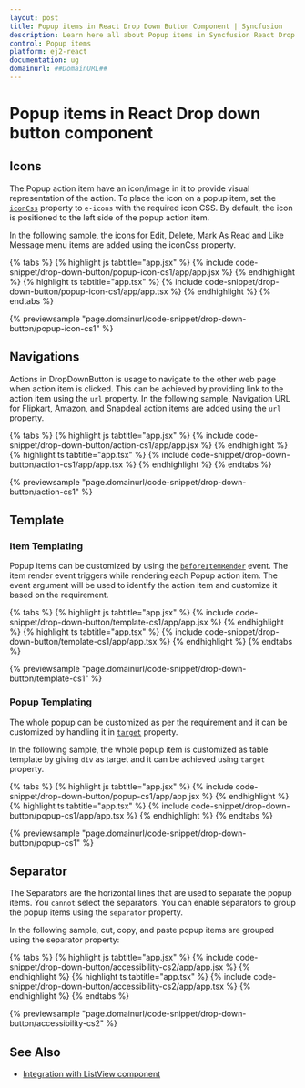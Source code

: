 ```yaml
---
layout: post
title: Popup items in React Drop Down Button Component | Syncfusion
description: Learn here all about Popup items in Syncfusion React Drop Down Button Component of Syncfusion Essential JS 2 and more.
control: Popup items 
platform: ej2-react
documentation: ug
domainurl: ##DomainURL##
---
```


# Popup items in React Drop down button component

## Icons

The Popup action item have an icon/image in it to provide visual representation of the action. To place the icon on a popup item,
set the [`iconCss`](https://ej2.syncfusion.com/react/documentation/api/drop-down-button/#iconcss) property to `e-icons` with the required icon CSS. By default, the icon is
positioned to the left side of the popup action item.

In the following sample, the icons for Edit, Delete, Mark As Read  and Like Message menu items are
added using the iconCss property.

{% tabs %}
{% highlight js tabtitle="app.jsx" %}
{% include code-snippet/drop-down-button/popup-icon-cs1/app/app.jsx %}
{% endhighlight %}
{% highlight ts tabtitle="app.tsx" %}
{% include code-snippet/drop-down-button/popup-icon-cs1/app/app.tsx %}
{% endhighlight %}
{% endtabs %}

 {% previewsample "page.domainurl/code-snippet/drop-down-button/popup-icon-cs1" %}

## Navigations

Actions in DropDownButton is usage to navigate to the other web page when action item is clicked. This can be achieved by providing link to the action item using the `url` property. In the following sample, Navigation URL for Flipkart, Amazon, and Snapdeal action items are added using the `url` property.

{% tabs %}
{% highlight js tabtitle="app.jsx" %}
{% include code-snippet/drop-down-button/action-cs1/app/app.jsx %}
{% endhighlight %}
{% highlight ts tabtitle="app.tsx" %}
{% include code-snippet/drop-down-button/action-cs1/app/app.tsx %}
{% endhighlight %}
{% endtabs %}

 {% previewsample "page.domainurl/code-snippet/drop-down-button/action-cs1" %}

## Template

### Item Templating

Popup items can be customized by using the [`beforeItemRender`](https://ej2.syncfusion.com/react/documentation/api/drop-down-button/#beforeitemrender) event. The item render event triggers while rendering each Popup action item. The event argument will be used to identify the action item and customize it based on the requirement.

{% tabs %}
{% highlight js tabtitle="app.jsx" %}
{% include code-snippet/drop-down-button/template-cs1/app/app.jsx %}
{% endhighlight %}
{% highlight ts tabtitle="app.tsx" %}
{% include code-snippet/drop-down-button/template-cs1/app/app.tsx %}
{% endhighlight %}
{% endtabs %}

 {% previewsample "page.domainurl/code-snippet/drop-down-button/template-cs1" %}

### Popup Templating

The whole popup can be customized as per the requirement and it can be customized by handling it in [`target`](https://ej2.syncfusion.com/react/documentation/api/drop-down-button/#target) property.

In the following sample, the whole popup item is customized as table template by giving `div` as target and it can be achieved
using `target` property.

{% tabs %}
{% highlight js tabtitle="app.jsx" %}
{% include code-snippet/drop-down-button/popup-cs1/app/app.jsx %}
{% endhighlight %}
{% highlight ts tabtitle="app.tsx" %}
{% include code-snippet/drop-down-button/popup-cs1/app/app.tsx %}
{% endhighlight %}
{% endtabs %}

 {% previewsample "page.domainurl/code-snippet/drop-down-button/popup-cs1" %}

## Separator

The Separators are the horizontal lines that are used to separate the popup items. You `cannot` select the separators. You can enable separators to group the popup items using the `separator` property.

In the following sample, cut, copy, and paste popup items are grouped using the separator property:

{% tabs %}
{% highlight js tabtitle="app.jsx" %}
{% include code-snippet/drop-down-button/accessibility-cs2/app/app.jsx %}
{% endhighlight %}
{% highlight ts tabtitle="app.tsx" %}
{% include code-snippet/drop-down-button/accessibility-cs2/app/app.tsx %}
{% endhighlight %}
{% endtabs %}

 {% previewsample "page.domainurl/code-snippet/drop-down-button/accessibility-cs2" %}

## See Also

* [Integration with ListView component](./how-to/group-popup-items-with-listview-component)
